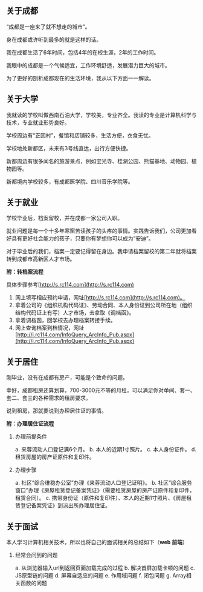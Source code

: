 ## 关于成都

“成都是一座来了就不想走的城市”。

身在成都或许听到最多的就是这样的话。

我在成都生活了6年时间，包括4年的在校生涯，2年的工作时间。

我眼中的成都是一个气候适宜，工作环境舒适，发展潜力巨大的城市。

为了更好的剖析成都现在的生活环境，我从以下方面一一解读。

## 关于大学

我就读的学校叫做西南石油大学，学校美，专业齐全。我读的专业是计算机科学与技术，专业就业形势良好。

学校周边有“正因村”，餐馆和店铺较多，生活方便，衣食无忧。

学校地处新都区，未来有3号线直达，出行方便快捷。

新都周边有很多闻名的旅游景点，例如宝光寺、桂湖公园、熊猫基地、动物园、植物园等。

新都境内学校较多，有成都医学院、四川音乐学院等。

## 关于就业

学校毕业后，档案留校，并在成都一家公司入职。

就业问题是每一个十多年寒窗苦读孩子的头疼的事情。实践告诉我们，公司更加看好具有更好社会能力的孩子，只要你有梦想你可以成为“安迪”。

对于毕业后的我们，档案一定要记得留在身边。我申请档案留校的第二年就将档案转到成都市高新区人才市场。

**附：转档案流程**

具体步骤参考[http://s.rc114.com](http://s.rc114.com)

1. 网上填写相应预约申请，网址[http://s.rc114.com](http://s.rc114.com)。
2. 拿着公司的《组织机构代码证》、劳动合同、本人身份证到公司所在地（组织结构代码证上有写）人才市场，去拿取《调档函》。
3. 拿着调档函，回学校去办理档案转接手续。
4. 网上查询档案到档情况，网址[http://i.rc114.com/InfoQuery_ArcInfo_Pub.aspx](http://i.rc114.com/InfoQuery_ArcInfo_Pub.aspx)

## 关于居住

刚毕业，没有在成都有房产，可能是个致命的问题。

幸好，成都租房还算划算，700-3000元不等的月租，可以满足你对单间、套一、套二、套三的各种需求的租房要求。

说到租房，那就要说到办理居住证的事情。

**附：办理居住证流程**

1. 办理前提条件

    a. 来蓉流动人口登记满6个月。
    b. 本人的近期1寸照片。
    c. 本人身份证件。
    d. 租赁房屋的房产证原件和复印件。
    
2. 办理步骤

    a. 社区“综合维稳办公室”办理《来蓉流动人口登记证明》。
    b. 社区“综合服务窗口”办理《房屋租赁登记备案凭证》（需要租赁房屋的房产证原件和复印件，租赁合同）。
    c. 携带身份证（原件和复印件）、本人的近期1寸照片、《房屋租赁登记备案凭证》到派出所办理居住证。
    
## 关于面试

本人学习计算机相关技术，所以也将自己的面试相关的总结如下（**web 前端**）

1. 经常会问到的问题

    a. 从浏览器输入url到返回页面加载完成的过程
    b. 解决首屏加载卡顿的问题
    c. JS原型链的问题
    d. 屏幕自适应的问题
    e. 作用域问题
    f. 闭包问题
    g. Array相关函数的问题






